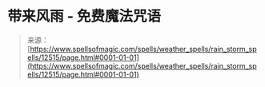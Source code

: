 <!--yml

category: 未分类

date: 2024-06-12 18:50:17

-->

# 带来风雨 - 免费魔法咒语

> 来源：[https://www.spellsofmagic.com/spells/weather_spells/rain_storm_spells/12515/page.html#0001-01-01](https://www.spellsofmagic.com/spells/weather_spells/rain_storm_spells/12515/page.html#0001-01-01)
